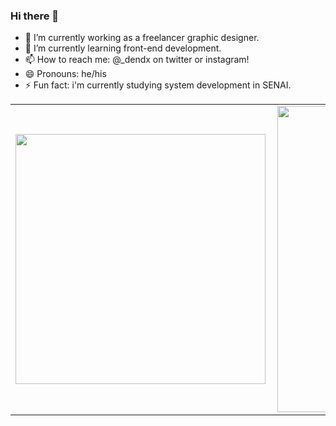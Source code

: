 ### Hi there 👋

- 🔭 I’m currently working as a freelancer graphic designer.
- 🌱 I’m currently learning front-end development.
- 📫 How to reach me: @_dendx on twitter or instagram!
- 😄 Pronouns: he/his
- ⚡ Fun fact: i'm currently studying system development in SENAI.

<center>
	<table>
		<tr>
			<td>
				<img width="400px" align="left" src="https://github-readme-stats.vercel.app/api/top-langs/?username=wenderdecastro&show_icons=true&langs_count=10&layout=compact&theme=dark&count_private=true"/>
			</td>
			<td>
				<img width="490px" align="left" src="https://github-readme-stats.vercel.app/api?username=wenderdecastro&theme=dark&?theme=dark&show_icons=true%count_private=true&include_all_commits=true"/>
			</td>
		</tr>
	</table>
</center>

<!--
**wenderdecastro/wenderdecastro** is a ✨ _special_ ✨ repository because its `README.md` (this file) appears on your GitHub profile.

Here are some ideas to get you started:

-->
